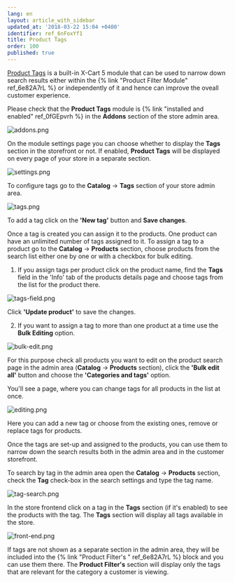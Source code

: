 ```yaml
---
lang: en
layout: article_with_sidebar
updated_at: '2018-03-22 15:04 +0400'
identifier: ref_6nFoxYf1
title: Product Tags
order: 100
published: true
---
```

[Product Tags](https://market.x-cart.com/addons/product-tags.html "Product Tags") is a built-in X-Cart 5 module that can be used to narrow down search results either within the {% link "Product Filter Module" ref_6e82A7rL %} or independently of it and hence can improve the oveall customer experience. 

Please check that the **Product Tags** module is {% link "installed and enabled" ref_0fGEpvrh %} in the **Addons** section of the store admin area. 

![addons.png]({{site.baseurl}}/attachments/ref_6nFoxYf1/addons.png)

On the module settings page you can choose whether to display the **Tags** section in the storefront or not. If enabled, **Product Tags** will be displayed on every page of your store in a separate section.

![settings.png]({{site.baseurl}}/attachments/ref_6nFoxYf1/settings.png)

To configure tags go to the **Catalog** -> **Tags** section of your store admin area.

![tags.png]({{site.baseurl}}/attachments/ref_6nFoxYf1/tags.png)

To add a tag click on the **'New tag'** button and **Save changes**. 

Once a tag is created you can assign it to the products. One product can have an unlimited number of tags assigned to it. To assign a tag to a product go to the **Catalog** -> **Products** section, choose products from the search list either one by one or with a checkbox for bulk editing.

1. If you assign tags per product click on the product name, find the **Tags** field in the 'Info' tab of the products details page and choose tags from the list for the product there. 
  
  ![tags-field.png]({{site.baseurl}}/attachments/ref_6nFoxYf1/tags-field.png)
  
  Click **'Update product'** to save the changes.
  
2. If you want to assign a tag to more than one product at a time use the **Bulk Editing** option. 
  
  ![bulk-edit.png]({{site.baseurl}}/attachments/ref_6nFoxYf1/bulk-edit.png)
  
  For this purpose check all products you want to edit on the product search page in the admin area (**Catalog** -> **Products** section), click the **'Bulk edit all'** button and choose the **'Categories and tags'** option. 
  
  You'll see a page, where you can change tags for all products in the list at once.

  ![editing.png]({{site.baseurl}}/attachments/ref_6nFoxYf1/editing.png)
  
  Here you can add a new tag or choose from the existing ones, remove or replace tags for products.

Once the tags are set-up and assigned to the products, you can use them to narrow down the search results both in the admin area and in the customer storefront.

To search by tag in the admin area open the **Catalog** -> **Products** section, check the **Tag** check-box in the search settings and type the tag name.

![tag-search.png]({{site.baseurl}}/attachments/ref_6nFoxYf1/tag-search.png)

In the store frontend click on a tag in the **Tags** section (if it's enabled) to see the products with the tag. The **Tags** section will display all tags available in the store.

![front-end.png]({{site.baseurl}}/attachments/ref_6nFoxYf1/front-end.png)

If tags are not shown as a separate section in the admin area, they will be included into the {% link "Product Filter's " ref_6e82A7rL %} block and you can use them there. The **Product Filter's** section will display only the tags that are relevant for the category a customer is viewing.
